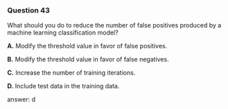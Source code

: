 ### Question 43

What should you do to reduce the number of false positives produced by a machine learning classification model?

**A.** Modify the threshold value in favor of false positives.

**B.** Modify the threshold value in favor of false negatives.

**C.** Increase the number of training iterations.

**D.** Include test data in the training data.

answer: d

